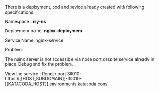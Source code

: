 
There is a deployment, pod and sevice already created with following specifications:

Namespace : <b>my-ns</b>

Deployment name: <b>nginx-deployment</b>

Service Name: nginx-service

Problem:

The nginx server is not accessible via node port,despite service already in place.
Debug and fix the problem.

View the service : Render port 30010: https://[[HOST_SUBDOMAIN]]-30010-[[KATACODA_HOST]].environments.katacoda.com/
